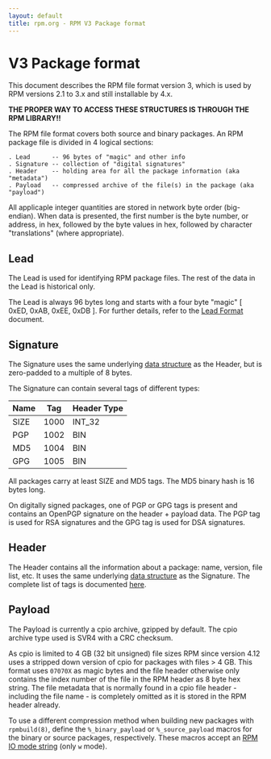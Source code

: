 ```yaml
---
layout: default
title: rpm.org - RPM V3 Package format
---
```

# V3 Package format

This document describes the RPM file format version 3, which is used
by RPM versions 2.1 to 3.x and still installable by 4.x.

**THE PROPER WAY TO ACCESS THESE STRUCTURES IS THROUGH THE RPM LIBRARY!!**

The RPM file format covers both source and binary packages.  An RPM
package file is divided in 4 logical sections:

```
. Lead      -- 96 bytes of "magic" and other info
. Signature -- collection of "digital signatures"
. Header    -- holding area for all the package information (aka "metadata")
. Payload   -- compressed archive of the file(s) in the package (aka "payload")
```

All applicaple integer quantities are stored in network byte order
(big-endian). When data is presented, the first number is the
byte number, or address, in hex, followed by the byte values in hex,
followed by character "translations" (where appropriate).

## Lead

The Lead is used for identifying RPM package files.
The rest of the data in the Lead is historical only.

The Lead is always 96 bytes long and starts with a four byte "magic"
[ 0xED, 0xAB, 0xEE, 0xDB ]. For further details, refer to the
[Lead Format](format_lead.md) document.


## Signature

The Signature uses the same underlying [data structure](format_header.md)
as the Header, but is zero-padded to a multiple of 8 bytes.

The Signature can contain several tags of different types:

Name	| Tag   | Header Type
--------|-------|----
SIZE	| 1000	| INT_32
PGP     | 1002	| BIN
MD5     | 1004	| BIN
GPG     | 1005  | BIN

All packages carry at least SIZE and MD5 tags. The MD5 binary hash
is 16 bytes long.

On digitally signed packages, one of PGP or GPG tags is present and
contains an OpenPGP signature on the header + payload data. The PGP
tag is used for RSA signatures and the GPG tag is used for DSA
signatures.

## Header

The Header contains all the information about a package: name,
version, file list, etc.  It uses the same underlying
[data structure](format_header.md) as the Signature.
The complete list of tags is documented [here](tags.md).

## Payload

The Payload is currently a cpio archive, gzipped by default.  The cpio archive
type used is SVR4 with a CRC checksum.

As cpio is limited to 4 GB (32 bit unsigned) file sizes RPM since
version 4.12 uses a stripped down version of cpio for packages with
files > 4 GB. This format uses `07070X` as magic bytes and the file
header otherwise only contains the index number of the file in the RPM
header as 8 byte hex string. The file metadata that is normally found
in a cpio file header - including the file name - is completely
omitted as it is stored in the RPM header already.

To use a different compression method when building new packages with
`rpmbuild(8)`, define the `%_binary_payload` or `%_source_payload` macros for
the binary or source packages, respectively.  These macros accept an
[RPM IO mode string](https://ftp.osuosl.org/pub/rpm/api/4.17.0/group__rpmio.html#example-mode-strings)
(only `w` mode).

